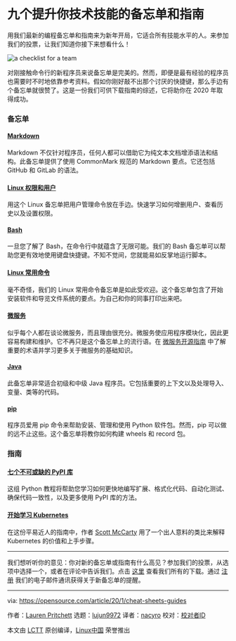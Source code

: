 [#]: collector: (lujun9972)
[#]: translator: (nacyro)
[#]: reviewer: ( )
[#]: publisher: ( )
[#]: url: ( )
[#]: subject: (9 cheat sheets and guides to enhance your tech skills)
[#]: via: (https://opensource.com/article/20/1/cheat-sheets-guides)
[#]: author: (Lauren Pritchett https://opensource.com/users/lauren-pritchett)

九个提升你技术技能的备忘单和指南
======
用我们最新的编程备忘单和指南来为新年开局，它适合所有技能水平的人。来参加我们的投票，让我们知道你接下来想看什么！

![a checklist for a team][1]

对刚接触命令行的新程序员来说备忘单是完美的。然而，即便是最有经验的程序员也需要时不时地依靠参考资料。假如你刚好敲不出那个讨厌的快捷键，那么手边有个备忘单就很赞了。这是一份我们可供下载指南的综述，它将助你在 2020 年取得成功。

### 备忘单

#### [Markdown][2]

Markdown 不仅针对程序员，任何人都可以借助它为纯文本文档增添语法和结构。此备忘单提供了使用 CommonMark 规范的 Markdown 要点。它还包括 GitHub 和 GitLab 的语法。

#### [Linux 权限和用户][3]

用这个 Linux 备忘单把用户管理命令放在手边。快速学习如何增删用户、查看历史以及设置权限。

#### [Bash][4]

一旦您了解了 Bash，在命令行中就蕴含了无限可能。我们的 Bash 备忘单可以帮助您更有效地使用键盘快捷键。不知不觉间，您就能易如反掌地运行脚本。

#### [Linux 常用命令][5]

毫不奇怪，我们的 Linux 常用命令备忘单是如此受欢迎。这个备忘单包含了开始安装软件和导览文件系统的要点。为自己和你的同事打印出来吧。

#### [微服务][6]

似乎每个人都在谈论微服务，而且理由很充分。微服务使应用程序模块化，因此更容易构建和维护。它不再只是这个备忘单上的流行语。在 [微服务开源指南][7] 中了解重要的术语并学习更多关于微服务的基础知识。

#### [Java][8]

此备忘单非常适合初级和中级 Java 程序员。它包括重要的上下文以及处理导入、变量、类等的代码。

#### [pip][9]

程序员爱用 pip 命令来帮助安装、管理和使用 Python 软件包。然而，pip 可以做的远不止这些。这个备忘单将教你如何构建 wheels 和 record 包。

### 指南

#### [七个不可或缺的 PyPI 库][10]

这组 Python 教程将帮助您学习如何更快地编写扩展、格式化代码、自动化测试、确保代码一致性，以及更多使用 PyPI 库的方法。

#### [开始学习 Kubernetes][11]

在这份平易近人的指南中，作者 [Scott McCarty][12] 用了一个出人意料的类比来解释 Kubernetes 的价值和上手步骤。

* * *

我们想听听你的意见：你对新的备忘单或指南有什么高见？参加我们的投票，从选项中选择一个，或者在评论中告诉我们。点击 [这里][13] 查看我们所有的下载。通过 [注册][14] 我们的电子邮件通讯获得关于新备忘单的提醒。

--------------------------------------------------------------------------------

via: https://opensource.com/article/20/1/cheat-sheets-guides

作者：[Lauren Pritchett][a]
选题：[lujun9972][b]
译者：[nacyro](https://github.com/nacyro)
校对：[校对者ID](https://github.com/校对者ID)

本文由 [LCTT](https://github.com/LCTT/TranslateProject) 原创编译，[Linux中国](https://linux.cn/) 荣誉推出

[a]: https://opensource.com/users/lauren-pritchett
[b]: https://github.com/lujun9972
[1]: https://opensource.com/sites/default/files/styles/image-full-size/public/lead-images/checklist_hands_team_collaboration.png?itok=u82QepPk (a checklist for a team)
[2]: https://opensource.com/downloads/cheat-sheet-markdown
[3]: https://opensource.com/downloads/linux-permissions-cheat-sheet
[4]: https://opensource.com/downloads/bash-cheat-sheet
[5]: https://opensource.com/downloads/linux-common-commands-cheat-sheet
[6]: https://opensource.com/downloads/microservices-cheat-sheet
[7]: https://opensource.com/article/19/11/microservices-cheat-sheet
[8]: https://opensource.com/downloads/java-cheat-sheet
[9]: https://opensource.com/downloads/pip-cheat-sheet
[10]: https://opensource.com/downloads/7-essential-pypi-libraries
[11]: https://opensource.com/downloads/getting-started-kubernetes-ebook
[12]: https://opensource.com/users/fatherlinux
[13]: https://opensource.com/downloads/cheat-sheets
[14]: https://opensource.com/email-newsletter
